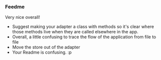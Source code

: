 ### Feedme
Very nice overall!
+ Suggest making your adapter a class with methods so it's clear where those methods live when they are called elsewhere in the app.
+ Overall, a little confusing to trace the flow of the application from file to file
+ Move the store out of the adapter
+ Your Readme is confusing. :p
